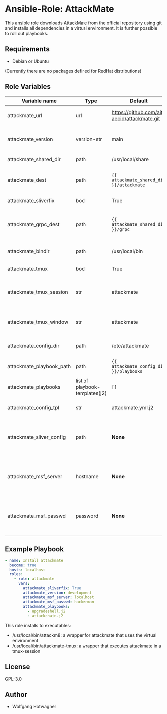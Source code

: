 # Ansible-Role: AttackMate

This ansible role downloads [AttackMate](https://github.com/ait-aecid/attackmate) from the official repository
using git and installs all dependencies in a virtual environment.
It is further possible to roll out playbooks.

## Requirements

- Debian or Ubuntu

(Currently there are no packages defined for RedHat distributions)

## Role Variables

| Variable name                  | Type         | Default                                   | Description                                              |
| ------------------------------ | ------------ | ----------------------------------------- | -------------------------------------------------------- |
| attackmate_url                 | url          | https://github.com/ait-aecid/attackmate.git | Official attackmate repository |
| attackmate_version             | version-str  | main | Version/Branch of the Git-Repository in attackmate_url |
| attackmate_shared_dir          | path         | /usr/local/share | Installation path |
| attackmate_dest                | path         | `{{ attackmate_shared_dir }}/attackmate` | Installation path of the attackmate repository |
| attackmate_sliverfix           | bool         | True | [Install sliver-fix](https://aeciddocs.ait.ac.at/attackmate/development/installation/sliverfix.html#sliver-fix) |
| attackmate_grpc_dest           | path | `{{ attackmate_shared_dir }}/grpc` | Temporary install grpc to this path if sliverfix is enabled |
| attackmate_bindir              | path | /usr/local/bin | Installpath for the tmux-wrapper |
| attackmate_tmux                | bool | True | Deploy tmux-wrapper |
| attackmate_tmux_session        | str  | attackmate | Use this existing session-name for the tmux-wrapper |
| attackmate_tmux_window         | str  | attackmate | The name of the tmux-window for attackmate |
| attackmate_config_dir          | path | /etc/attackmate | Path to the config-directory |
| attackmate_playbook_path       | path | `{{ attackmate_config_dir }}/playbooks` | Path to the playbooks-directory |
| attackmate_playbooks           | list of playbook-templates(j2) | `[]` | List of playbooks to deploy |
| attackmate_config_tpl          | str  | attackmate.yml.j2 | Name of the config-template(jinja) |
| attackmate_sliver_config       | path | **None** | Path to the generated sliver-config. (only needed for sliver-commands) |
| attackmate_msf_server          | hostname | **None** | Hostname of the Metasploit rpcd. (only needed for msf-commands) |
| attackmate_msf_passwd          | password | **None** | Password for the Metasploit rpcd. (only needed for msf-commands) |

## Example Playbook

```yaml
- name: Install attackmate
  become: true
  hosts: localhost
  roles:
    - role: attackmate
      vars:
        attackmate_sliverfix: True
        attackmate_version: development
        attackmate_msf_server: localhost
        attackmate_msf_passwd: hackerman
        attackmate_playbooks:
          - upgradeshell.j2
          - attackchain.j2
```

This role installs to executables:

* /usr/local/bin/attackm8: a wrapper for attackmate that uses the virtual environment
* /usr/local/bin/attackmate-tmux: a wrapper that executes attackmate in a tmux-session

## License

GPL-3.0

## Author

- Wolfgang Hotwagner
